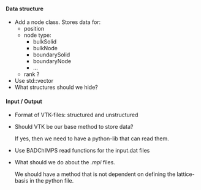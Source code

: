 #### Data structure
* Add a node class. Stores data for:  
  * position
  * node type:
    * bulkSolid
    * bulkNode
    * boundarySolid
    * boundaryNode
    * ...
  * rank ?  
* Use std::vector
* What structures should we hide?
#### Input / Output
* Format of VTK-files: structured and unstructured
* Should VTK be our base method to store data?

   If yes, then we need to have a python-lib that can read them.
* Use BADChIMPS read functions for the input.dat files
* What should we do about the  *.mpi* files.

   We should have a method that is not dependent on defining the lattice-basis in the python file. 
